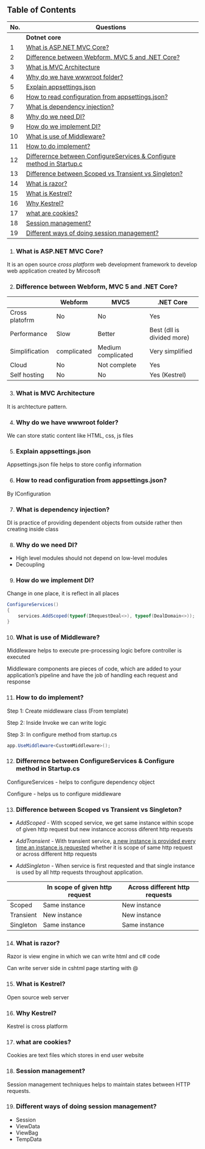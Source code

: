 
## Table of Contents

| No. | Questions |
| --- | --------- |
||**Dotnet core**|
|1   |	[What is ASP.NET MVC Core?](#what-is-asp.net-mvc-core)	|
|2   |	[Difference between Webform, MVC 5 and .NET Core?](#difference-between-webform,-mvc-5-and-.net-core)	|
|3   |	[What is MVC Architecture](#what-is-mvc-architecture)	|
|4   |	[Why do we have wwwroot folder?](#why-do-we-have-wwwroot-folder)	|
|5   |	[Explain appsettings.json](#explain-appsettings.json)	|
|6   |	[How to read configuration from appsettings.json?](#how-to-read-configuration-from-appsettings.json)	|
|7   |	[What is dependency injection?](#what-is-dependency-injection)	|
|8   |	[Why do we need DI?](#why-do-we-need-di)	|
|9   |	[How do we implement DI?](#how-do-we-implement-di)	|
|10  |	[What is use of Middleware?](#what-is-use-of-middleware)	|
|11  |	[How to do implement?](#how-to-do-implement)	|
|12  |	[Differernce between ConfigureServices & Configure method in Startup.c](#differernce-between-configureservices-&-configure-method-in-startup.c)	|
|13  |	[Difference between Scoped vs Transient vs Singleton?](#difference-between-scoped-vs-transient-vs-singleton)	|
|14  |	[What is razor?](#what-is-razor)	|
|15  |	[What is Kestrel?](#what-is-kestrel)	|
|16  |	[Why Kestrel?](#why-kestrel)	|
|17  |	[what are cookies?](#what-are-cookies)	|
|18  |	[Session management?](#session-management)	|
|19  |	[Different ways of doing session management?](#different-ways-of-doing-session-management)	|



1. ### What is ASP.NET MVC Core?

It is an open source *cross platform* web development framework to develop web application created by Mircosoft

2. ### Difference between Webform, MVC 5 and .NET Core?

|| Webform | MVC5 | .NET Core |
|---|---|---|---|
|Cross platofrm|No|No|Yes|
|Performance|Slow|Better|Best (dll is divided more)|
|Simplification | complicated| Medium complicated|  Very simplified|
|Cloud | No| Not complete|Yes|
|Self hosting | No| No |Yes (Kestrel) |

3. ### What is MVC Architecture

It is archtecture pattern.

4. ### Why do we have wwwroot folder?

We can store static content like HTML, css, js files

5. ### Explain appsettings.json

Appsettings.json file helps to store config information

6. ### How to read configuration from appsettings.json?

By IConfiguration 

7. ### What is dependency injection?

DI is practice of providing dependent objects from outside rather then creating inside class

8. ### Why do we need DI?

* High level modules should not depend on low-level modules
* Decoupling

9. ### How do we implement DI?

Change in one place, it is reflect in all places

```c#
ConfigureServices()
{
    services.AddScoped(typeof(IRequestDeal<>), typeof(DealDomain<>));
}
```

10. ### What is use of Middleware?

Middleware helps to execute pre-processing logic before controller is executed

Middleware components are pieces of code, which are added to your application’s pipeline and have the job of handling each request and response

11. ### How to do implement?

Step 1: 
Create middleware class (From template)

Step 2: 
Inside Invoke we can write logic 

Step 3: 
In configure method from startup.cs

```c#
app.UseMiddleware<CustomMiddleware>();
```

12. ### Differernce between ConfigureServices & Configure method in Startup.cs

ConfigureServices - helps to configure dependency object

Configure - helps us to configure middleware

13. ### Difference between Scoped vs Transient vs Singleton?

* *AddScoped* - With scoped service, we get same instance within scope of given http request but new instancce accross diferent http requests

* *AddTransient* -  With transient service,  <u>a new instance is provided every time an instance is requested</u> whether it is scope of same http request or across different http requests

* *AddSingleton* - When service is first requested and that single instance is used by all http requests throughout application.

|| In scope of given http request  | Across different http requests | 
|---|---|---|
|Scoped|Same instance|New instance|
|Transient|New instance|New instance|
|Singleton|Same instance|Same instance|

14. ### What is razor?

Razor is view engine in which we can write html and c# code

Can write server side in cshtml page starting with @

15. ### What is Kestrel?

Open source web server

16. ### Why Kestrel?

Kestrel is cross platform

17. ### what are cookies?

Cookies are text files which stores in end user website

18. ### Session management?

Session management techniques helps to maintain states between HTTP requests.

19. ### Different ways of doing session management?

* Session
* ViewData
* ViewBag
* TempData